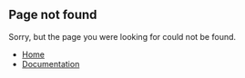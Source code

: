 ## Page not found

Sorry, but the page you were looking for could not be found.

* [Home](https://aoi.js.org/)
* [Documentation](https://aoi.js.org/docs#/)